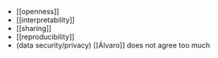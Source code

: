 - [[openness]]
- [[interpretability]]
- [[sharing]]
- [[reproducibility]]
- (data security/privacy) [[Álvaro]] does not agree too much